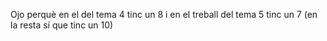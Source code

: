Ojo perquè en el del tema 4 tinc un 8 i en el treball del tema 5 tinc un 7 (en la resta sí que tinc un 10)
